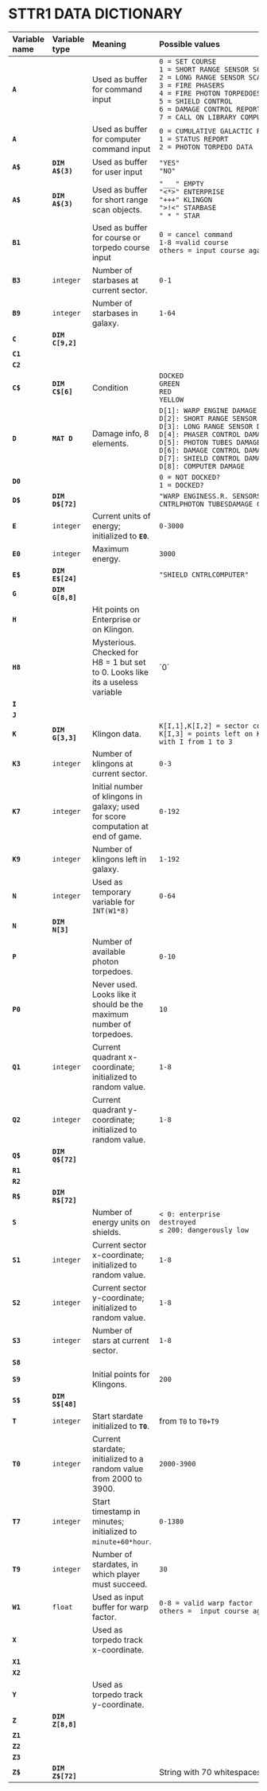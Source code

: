 # STTR1 DATA DICTIONARY

|Variable name|Variable type|Meaning|Possible values|
|:---|:---|:---|:---|
|__`A`__||Used as buffer for command input|`0 = SET COURSE`<br>`1 = SHORT RANGE SENSOR SCAN`<br>`2 = LONG RANGE SENSOR SCAN`<br>`3 = FIRE PHASERS`<br>`4 = FIRE PHOTON TORPEDOES`<br>`5 = SHIELD CONTROL`<br>`6 = DAMAGE CONTROL REPORT`<br>`7 = CALL ON LIBRARY COMPUTER`<br>|
|__`A`__||Used as buffer for computer command input|`0 = CUMULATIVE GALACTIC RECORD`<br>`1 = STATUS REPORT`<br>`2 = PHOTON TORPEDO DATA`|
|__`A$`__|__`DIM A$(3)`__|Used as buffer for user input|`"YES"`<br>`"NO"` |
|__`A$`__|__`DIM A$(3)`__|Used as buffer for short range scan objects.|`"___" EMPTY`<br>`"<*>" ENTERPRISE`<br>`"+++" KLINGON`<br>`">!<" STARBASE`<br>`" * " STAR`|
|__`B1`__||Used as buffer for course or torpedo course input|`0 = cancel command`<br>`1-8 =valid course`<br>`others = input course again`|
|__`B3`__|`integer`|Number of starbases at current sector.|`0-1`|
|__`B9`__|`integer`|Number of starbases in galaxy.|`1-64`|
|__`C`__|__`DIM C[9,2]`__|||
|__`C1`__||||
|__`C2`__||||
|__`C$`__|__`DIM C$[6]`__|Condition|`DOCKED`<br>`GREEN`<br>`RED`<br>`YELLOW`|
|__`D`__|__`MAT D`__|Damage info, 8 elements.|`D[1]: WARP ENGINE DAMAGE`<br>`D[2]: SHORT RANGE SENSOR DAMAGE`<br>`D[3]: LONG RANGE SENSOR DAMAGE`<br>`D[4]: PHASER CONTROL DAMAGE`<br>`D[5]: PHOTON TUBES DAMAGE`<br>`D[6]: DAMAGE CONTROL DAMAGE`<br>`D[7]: SHIELD CONTROL DAMAGE`<br>`D[8]: COMPUTER DAMAGE`<br>|
|__`D0`__|||`0 = NOT DOCKED?`<br>`1 = DOCKED?`|
|__`D$`__|__`DIM D$[72]`__||`"WARP ENGINESS.R. SENSORSL.R. SENSORSPHASER CNTRLPHOTON TUBESDAMAGE CNTRL"`|
|__`E`__|`integer`|Current units of energy; initialized to __`E0`__.|`0-3000`|
|__`E0`__|`integer`|Maximum energy.|`3000`|
|__`E$`__|__`DIM E$[24]`__||`"SHIELD CNTRLCOMPUTER"`|
|__`G`__|__`DIM G[8,8]`__|||
|__`H`__||Hit points on Enterprise or on Klingon.||
|__`H8`__||Mysterious. Checked for H8 = 1 but set to 0. Looks like its a useless variable|´0´|
|__`I`__||||
|__`J`__||||
|__`K`__|__`DIM G[3,3]`__|Klingon data.|<code>K[I,1],K[I,2]&nbsp;=&nbsp;sector&nbsp;coordinates&nbsp;of&nbsp;Klingon&nbsp;I</code><br><code>K[I,3]&nbsp;=&nbsp;points&nbsp;left&nbsp;on&nbsp;Klingon&nbsp;I</code><br>`with I from 1 to 3`|
|__`K3`__|`integer`|Number of klingons at current sector.|`0-3`|
|__`K7`__|`integer`|Initial number of klingons in galaxy; used for score computation at end of game.|`0-192`|
|__`K9`__|`integer`|Number of klingons left in galaxy.|`1-192`|
|__`N`__|`integer`|Used as temporary variable for `INT(W1*8)`|`0-64`|
|__`N`__|__`DIM N[3]`__|||
|__`P`__||Number of available photon torpedoes.|`0-10`|
|__`P0`__||Never used. Looks like it should be the maximum number of torpedoes.|`10`|
|__`Q1`__|`integer`|Current quadrant x-coordinate; initialized to random value.|`1-8`|
|__`Q2`__|`integer`|Current quadrant y-coordinate; initialized to random value.|`1-8`|
|__`Q$`__|__`DIM Q$[72]`__|||
|__`R1`__||||
|__`R2`__||||
|__`R$`__|__`DIM R$[72]`__|||
|__`S`__||Number of energy units on shields.|<code>&lt; 0: enterprise destroyed</code><br><code>&le; 200: dangerously low</code>|
|__`S1`__|`integer`|Current sector x-coordinate; initialized to random value.|`1-8`|
|__`S2`__|`integer`|Current sector y-coordinate; initialized to random value.|`1-8`|
|__`S3`__|`integer`|Number of stars at current sector.|`1-8`|
|__`S8`__||||
|__`S9`__||Initial points for Klingons.|`200`|
|__`S$`__|__`DIM S$[48]`__|||
|__`T`__|`integer`|Start stardate initialized to __`T0`__.|from `T0` to `T0+T9`|
|__`T0`__|`integer`|Current stardate; initialized to a random value from 2000 to 3900.|`2000-3900`|
|__`T7`__|`integer`|Start timestamp in minutes; initialized to `minute+60*hour`.|`0-1380`|
|__`T9`__|`integer`|Number of stardates, in which player must succeed.|`30`|
|__`W1`__|`float`|Used as input buffer for warp factor.|`0-8 = valid warp factor`<br>`others =  input course again`|
|__`X`__||Used as torpedo track x-coordinate.||
|__`X1`__||||
|__`X2`__||||
|__`Y`__||Used as torpedo track y-coordinate.||
|__`Z`__|__`DIM Z[8,8]`__|||
|__`Z1`__||||
|__`Z2`__||||
|__`Z3`__||||
|__`Z$`__|__`DIM Z$[72]`__||String with 70 whitespaces.|
